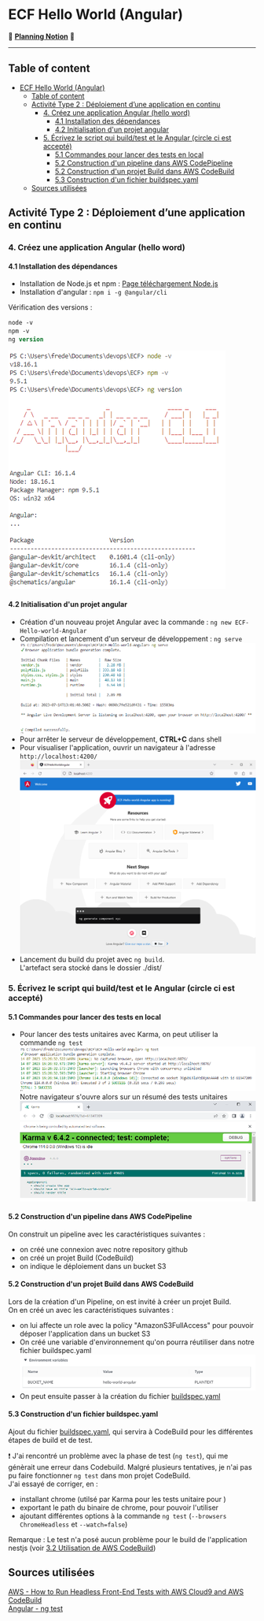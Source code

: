 # ECF Hello World (Angular)
📅 [**Planning Notion**](https://mirror-paw-f24.notion.site/f2fa7cecae5a4cd4a1792bf963ec744a?v=b71bd3754f5541c1a7c1a23cbb2f1ca9) 📅  
___  
## Table of content
- [ECF Hello World (Angular)](#ecf-hello-world-angular)
  - [Table of content](#table-of-content)
  - [Activité Type 2 : Déploiement d’une application en continu](#activité-type-2--déploiement-dune-application-en-continu)
    - [4. Créez une application Angular (hello word)](#4-créez-une-application-angular-hello-word)
      - [4.1 Installation des dépendances](#41-installation-des-dépendances)
      - [4.2 Initialisation d'un projet angular](#42-initialisation-dun-projet-angular)
    - [5. Écrivez le script qui build/test et le Angular (circle ci est accepté)](#5-écrivez-le-script-qui-buildtest-et-le-angular-circle-ci-est-accepté)
      - [5.1 Commandes pour lancer des tests en local](#51-commandes-pour-lancer-des-tests-en-local)
      - [5.2 Construction d'un pipeline dans AWS CodePipeline](#52-construction-dun-pipeline-dans-aws-codepipeline)
      - [5.2 Construction d'un projet Build dans AWS CodeBuild](#52-construction-dun-projet-build-dans-aws-codebuild)
      - [5.3 Construction d'un fichier buildspec.yaml](#53-construction-dun-fichier-buildspecyaml)
  - [Sources utilisées](#sources-utilisées)

## Activité Type 2 : Déploiement d’une application en continu

### 4. Créez une application Angular (hello word)

#### 4.1 Installation des dépendances

- Installation de Node.js et npm : [Page téléchargement Node.js](https://nodejs.org/fr/download)
- Installation d'angular : `npm i -g @angular/cli`

Vérification des versions :
``` ps
node -v
npm -v
ng version
```  
![versions](img/image.png)  

#### 4.2 Initialisation d'un projet angular

- Création d'un nouveau projet Angular avec la commande : `ng new ECF-Hello-world-Angular`  
- Compilation et lancement d'un serveur de développement : `ng serve`  
![ng serve](img/image-1.png)  
- Pour arrêter le serveur de développement, **CTRL+C** dans shell
- Pour visualiser l'application, ouvrir un navigateur à l'adresse `http://localhost:4200/`  
![Alt text](img/image-2.png)  
- Lancement du build du projet avec `ng build`.  
  L'artefact sera stocké dans le dossier ./dist/


### 5. Écrivez le script qui build/test et le Angular (circle ci est accepté)

#### 5.1 Commandes pour lancer des tests en local

- Pour lancer des tests unitaires avec Karma, on peut utiliser la commande `ng test`
![test cli](img/image-3.png)  
Notre navigateur s'ouvre alors sur un résumé des tests unitaires
![test navigateur](img/image-4.png)  

#### 5.2 Construction d'un pipeline dans AWS CodePipeline

On construit un pipeline avec les caractéristiques suivantes :  
- on créé une connexion avec notre repository github
- on créé un projet Build (CodeBuild)
- on indique le déploiement dans un bucket S3

#### 5.2 Construction d'un projet Build dans AWS CodeBuild

Lors de la création d'un Pipeline, on est invité à créer un projet Build.  
On en créé un avec les caractéristiques suivantes :  
- on lui affecte un role avec la policy "AmazonS3FullAccess" pour pouvoir déposer l'application dans un bucket S3
- On créé une variable d'environnement qu'on pourra réutiliser dans notre fichier buildspec.yaml  
![env variables](img/image-5.png)  
- On peut ensuite passer à la création du fichier [buildspec.yaml](buildspec.yaml)

#### 5.3 Construction d'un fichier buildspec.yaml

Ajout du fichier [buildspec.yaml](buildspec.yaml), qui servira à CodeBuild pour les différentes étapes de build et de test.  

❗ J'ai rencontré un problème avec la phase de test (`ng test`), qui me génèrait une erreur dans Codebuild. Malgré plusieurs tentatives, je n'ai pas pu faire fonctionner `ng test` dans mon projet CodeBuild.   
J'ai essayé de corriger, en :  
- installant chrome (utilsé par Karma pour les tests unitaire pour )
- exportant le path du binaire de chrome, pour pouvoir l'utiliser
- ajoutant différentes options à la commande `ng test` (`--browsers ChromeHeadless` et `--watch=false`)  

Remarque : Le test n'a posé aucun problème pour le build de l'application nestjs (voir [3.2 Utilisation de AWS CodeBuild](https://github.com/Morlok502/ECF-Hello-world-nestJS#32-utilisation-de-aws-codebuild))  

## Sources utilisées
[AWS - How to Run Headless Front-End Tests with AWS Cloud9 and AWS CodeBuild](https://aws.amazon.com/fr/blogs/devops/how-to-run-headless-front-end-tests-with-aws-cloud9-and-aws-codebuild/)   
[Angular - ng test](https://angular.io/cli/test)  